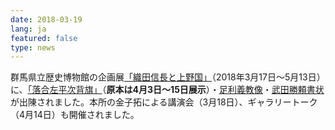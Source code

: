 ```yaml
---
date: 2018-03-19
lang: ja
featured: false
type: news
---
```

群馬県立歴史博物館の企画展<a href="http://grekisi.pref.gunma.jp/95exhibition.html" target="_blank">「織田信長と上野国」</a>（2018年3月17日～5月13日）に、<a href="https://clioimg.hi.u-tokyo.ac.jp/viewer/view/idata/000/_000kidai_/6/00000003?m=all&amp;n=20" target="_blank">「落合左平次背旗」</a>（<b>原本は4月3日～15日展示</b>）・<a href="https://clioimg.hi.u-tokyo.ac.jp/viewer/view/idata/000/0854/1/00000001?m=limit&amp;n=20" target="_blank">足利義教像</a>・<a href="https://clioimg.hi.u-tokyo.ac.jp/viewer/view/idata/000/_000ki_02/6/00000002?m=limit&amp;n=20" target="_blank">武田勝頼書状</a>が出陳されました。本所の金子拓による講演会（3月18日）、ギャラリートーク（4月14日）も開催されました。
